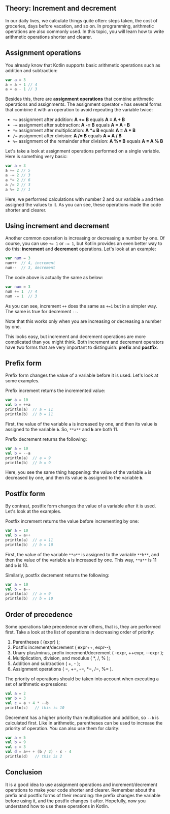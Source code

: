 ## Theory: Increment and decrement

In our daily lives, we calculate things quite often: steps taken, the cost of groceries, days before vacation, and so on. In programming, arithmetic operations are also commonly used. In this topic, you will learn how to write arithmetic operations shorter and clearer.

## Assignment operations

You already know that Kotlin supports basic arithmetic operations such as addition and subtraction:

```kotlin
var a = 3
a = a + 1 // 4
a = a - 1 // 3
```

Besides this, there are **assignment operations** that combine arithmetic operations and assignments. The assignment operator `=` has several forms that combine it with an operation to avoid repeating the variable twice:

- `+=` assignment after addition: **A += B** equals **A = A + B**
- `-=` assignment after subtraction: **A -= B** equals **A = A - B**
- `*=` assignment after multiplication: **A \*= B** equals **A = A \* B**
- `/=` assignment after division: **A /= B** equals **A = A / B**
- `%=` assignment of the remainder after division: **A %= B** equals **A = A % B**

Let's take a look at assignment operations performed on a single variable. Here is something very basic:

```kotlin
var a = 3
a += 2 // 5
a -= 2 // 3
a *= 2 // 6
a /= 2 // 3
a %= 2 // 1
```

Here, we performed calculations with number 2 and our variable `a` and then assigned the values to it. As you can see, these operations made the code shorter and clearer.

## Using increment and decrement

Another common operation is increasing or decreasing a number by one. Of course, you can use `+= 1` or `-= 1`, but Kotlin provides an even better way to do this: **increment** and **decrement** operations. Let's look at an example:

```kotlin
var num = 3
num++  // 4, increment
num--  // 3, decrement
```

The code above is actually the same as below:

```kotlin
var num = 3
num += 1  // 4
num -= 1  // 3
```

As you can see, increment `++` does the same as `+=1` but in a simpler way. The same is true for decrement `--`.



Note that this works only when you are increasing or decreasing a number by one.



This looks easy, but increment and decrement operations are more complicated than you might think. Both increment and decrement operators have two forms that are very important to distinguish: **prefix** and **postfix**.

## Prefix form

Prefix form changes the value of a variable before it is used. Let's look at some examples.

Prefix increment returns the incremented value:

```kotlin
var a = 10
val b = ++a
println(a)  // a = 11
println(b)  // b = 11
```

First, the value of the variable **`a`** is increased by one, and then its value is assigned to the variable **`b`**. So, `**a**` and **`b`** are both 11.

Prefix decrement returns the following:

```kotlin
var a = 10
val b = --a
println(a)  // a = 9
println(b)  // b = 9
```

Here, you see the same thing happening: the value of the variable **`a`** is decreased by one, and then its value is assigned to the variable **`b`**.

## Postfix form

By contrast, postfix form changes the value of a variable after it is used. Let's look at the examples.

Postfix increment returns the value before incrementing by one:

```kotlin
var a = 10
val b = a++
println(a)  // a = 11
println(b)  // b = 10
```

First, the value of the variable `**a**` is assigned to the variable `**b**`, and then the value of the variable **`a`** is increased by one. This way, `**a**` is 11 and **`b`** is 10.

Similarly, postfix decrement returns the following:

```kotlin
var a = 10
val b = a--
println(a)  // a = 9
println(b)  // b = 10
```

## Order of precedence

Some operations take precedence over others, that is, they are performed first. Take a look at the list of operations in decreasing order of priority:

1. Parentheses ( (expr) );
2. Postfix increment/decrement ( expr++, expr--);
3. Unary plus/minus, prefix increment/decrement ( -expr, ++expr, --expr );
4. Multiplication, division, and modulus ( *, /, % );
5. Addition and subtraction ( +, - );
6. Assignment operations ( =, +=, -=, *=, /=, %= ).

The priority of operations should be taken into account when executing a set of arithmetic expressions:

```kotlin
val a = 2
var b = 3
val c = a + 4 * --b  
println(c)   // this is 10
```

Decrement has a higher priority than multiplication and addition, so `--b` is calculated first. Like in arithmetic, parentheses can be used to increase the priority of operation. You can also use them for clarity:

```kotlin
var a = 5
val b = 9
val c = 3
val d = a++ + (b / 2) - c - 4
println(d)   // this is 2
```

## Conclusion

It is a good idea to use assignment operations and increment/decrement operations to make your code shorter and clearer. Remember about the prefix and postfix forms of their recording: the prefix changes the variable before using it, and the postfix changes it after. Hopefully, now you understand how to use these operations in Kotlin.